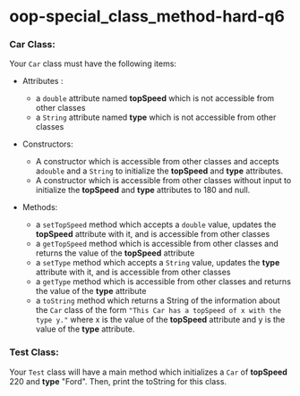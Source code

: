 # oop-special_class_method-hard-q6

### Car Class:

Your `Car` class must have the following items:

- Attributes :
    - a `double` attribute named **topSpeed** which is not accessible from other classes
    - a `String` attribute named **type** which is not accessible from other classes

- Constructors:
    - A constructor which is accessible from other classes and accepts a`double` and a `String` to initialize the
      **topSpeed** and **type** attributes.
    - A constructor which is accessible from other classes without input to initialize the
      **topSpeed** and **type** attributes to 180 and null.

- Methods:
    - a `setTopSpeed` method which accepts a `double` value, updates the **topSpeed** attribute with it, and is
      accessible from other classes
    - a `getTopSpeed` method which is accessible from other classes and returns the value of the **topSpeed** attribute
    - a `setType` method which accepts a `String` value, updates the **type** attribute with it, and is accessible
      from other classes
    - a `getType` method which is accessible from other classes and returns the value of the **type** attribute
    - a `toString` method which returns a String of the information about the `Car` class of the form
      `"This Car has a topSpeed of x with the type y."` where x is the value of the **topSpeed** attribute
      and y is the value of the **type** attribute.

### Test Class:

Your `Test` class will have a main method which initializes a `Car` of **topSpeed** 220 and **type** "Ford". Then,
print the toString for this class.